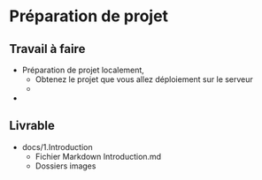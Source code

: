# Préparation de projet

## Travail à faire
- Préparation de projet localement,
  - Obtenez le projet que vous allez déploiement sur le serveur
  - 
- 
## Livrable
- docs/1.Introduction
  - Fichier Markdown Introduction.md
  - Dossiers images
